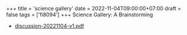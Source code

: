 +++
title = 'science gallery'
date = 2022-11-04T09:00:00+07:00
draft = false
tags = ['fi8094']
+++
Science Gallery: A Brainstorming
<!--more-->

+ [discussion-20221104-v1.pdf](https://zenodo.org/doi/10.5281/zenodo.7282475)
